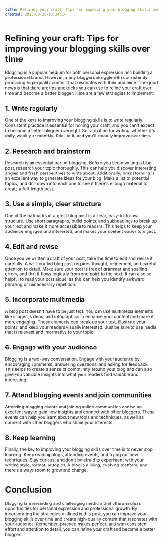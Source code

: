 ```yaml
---
title: Refining your craft: Tips for improving your blogging skills over time34
created: 2023-03-26-10:34:14
---
```


# Refining your craft: Tips for improving your blogging skills over time

Blogging is a popular medium for both personal expression and building a professional brand. However, many bloggers struggle with consistently producing high-quality content that resonates with their audience. The good news is that there are tips and tricks you can use to refine your craft over time and become a better blogger. Here are a few strategies to implement:

## 1. Write regularly

One of the keys to improving your blogging skills is to write regularly. Consistent practice is essential for honing your craft, and you can't expect to become a better blogger overnight. Set a routine for writing, whether it's daily, weekly or monthly. Stick to it, and you'll steadily improve over time.

## 2. Research and brainstorm

Research is an essential part of blogging. Before you begin writing a blog post, research your topic thoroughly. This can help you discover interesting angles and fresh perspectives to write about. Additionally, brainstorming is an excellent way to generate ideas for your blog. Make a list of potential topics, and drill down into each one to see if there's enough material to create a full-length post.

## 3. Use a simple, clear structure

One of the hallmarks of a great blog post is a clear, easy-to-follow structure. Use short paragraphs, bullet points, and subheadings to break up your text and make it more accessible to readers. This helps to keep your audience engaged and interested, and makes your content easier to digest.

## 4. Edit and revise

Once you’ve written a draft of your post, take the time to edit and revise it carefully. A well-crafted blog post requires thought, refinement, and careful attention to detail. Make sure your post is free of grammar and spelling errors, and that it flows logically from one point to the next. It can also be helpful to read your post aloud, as this can help you identify awkward phrasing or unnecessary repetition.

## 5. Incorporate multimedia

A blog post doesn't have to be just text. You can use multimedia elements like images, videos, and infographics to enhance your content and make it more engaging. These elements can break up your text, illustrate your points, and keep your readers visually interested. Just be sure to use media that is relevant and informative to your topic.

## 6. Engage with your audience

Blogging is a two-way conversation. Engage with your audience by encouraging comments, answering questions, and asking for feedback. This helps to create a sense of community around your blog and can also give you valuable insights into what your readers find valuable and interesting.

## 7. Attend blogging events and join communities

Attending blogging events and joining online communities can be an excellent way to gain new insights and connect with other bloggers. These events can help you learn about new tools and techniques, as well as connect with other bloggers who share your interests.

## 8. Keep learning

Finally, the key to improving your blogging skills over time is to never stop learning. Keep reading blogs, attending events, and trying out new techniques. Stay curious, and don't be afraid to experiment with your writing style, format, or topics. A blog is a living, evolving platform, and there's always room to grow and change.

# Conclusion

Blogging is a rewarding and challenging medium that offers endless opportunities for personal expression and professional growth. By incorporating the strategies outlined in this post, you can improve your blogging skills over time and create high-quality content that resonates with your audience. Remember, practice makes perfect, and with consistent effort and attention to detail, you can refine your craft and become a better blogger.
